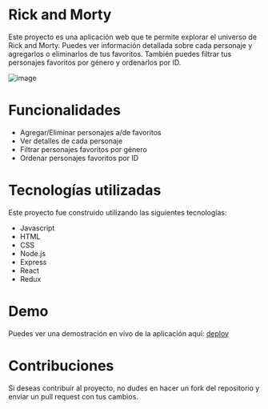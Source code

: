 # Rick and Morty
Este proyecto es una aplicación web que te permite explorar el universo de Rick and Morty. Puedes ver información detallada sobre cada personaje y agregarlos o eliminarlos de tus favoritos. También puedes filtrar tus personajes favoritos por género y ordenarlos por ID.

![image](https://user-images.githubusercontent.com/115187369/233850247-f1ecd784-6fbb-464d-b9b8-681331ea8e73.png)

# Funcionalidades
- Agregar/Eliminar personajes a/de favoritos
- Ver detalles de cada personaje
- Filtrar personajes favoritos por género
- Ordenar personajes favoritos por ID

# Tecnologías utilizadas
Este proyecto fue construido utilizando las siguientes tecnologías:

- Javascript
- HTML
- CSS
- Node.js
- Express
- React
- Redux

# Demo
Puedes ver una demostración en vivo de la aplicación aquí: [deploy](https://rickandmorty-fabian.netlify.app/)

# Contribuciones
Si deseas contribuir al proyecto, no dudes en hacer un fork del repositorio y enviar un pull request con tus cambios.

